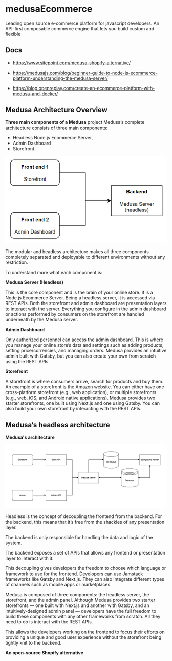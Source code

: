 # medusaEcommerce
Leading open source e-commerce platform for javascript developers. An API-first composable commerce engine that lets you build custom and flexible

## Docs

- https://www.sitepoint.com/medusa-shopify-alternative/

- https://medusajs.com/blog/beginner-guide-to-node-js-ecommerce-platform-understanding-the-medusa-server/

- https://blog.openreplay.com/create-an-ecommerce-platform-with-medusa-and-docker/


## Medusa Architecture Overview

**Three main components of a Medusa** project
Medusa’s complete architecture consists of three main components: 

- Headless Node.js Ecommerce Server,
- Admin Dashboard
- Storefront. 


![Headless E-commerce](https://github.com/sanogotech/medusaEcommerce/blob/main/HeadlessArchi.png)


The modular and headless architecture makes all three components completely separated and deployable to different environments without any restriction.

To understand more what each component is:

**Medusa Server (Headless)**

This is the core component and is the brain of your online store. It is a Node.js Ecommerce Server. Being a headless server, it is accessed via REST APIs. Both the storefront and admin dashboard are presentation layers to interact with the server.
Everything you configure in the admin dashboard or actions performed by consumers on the storefront are handled underneath by the Medusa server.


**Admin Dashboard**

Only authorized personnel can access the admin dashboard. This is where you manage your online store’s data and settings such as adding products, setting price/currencies, and managing orders.
Medusa provides an intuitive admin built with Gatsby, but you can also create your own from scratch using the REST APIs.


**Storefront**

A storefront is where consumers arrive, search for products and buy them. An example of a storefront is the Amazon website. You can either have one cross-platform storefront (e.g., web application), or multiple storefronts (e.g., web, iOS, and Android native applications).
Medusa provides two starter storefronts, one built using Next.js and one using Gatsby. You can also build your own storefront by interacting with the REST APIs.

## Medusa’s headless architecture

**Medusa's architecture**


![Medusa Headless E-commerce Architecture](
https://github.com/sanogotech/medusaEcommerce/blob/main/medusaEcommerceArchi.jpg)


Headless is the concept of decoupling the frontend from the backend. For the backend, this means that it’s free from the shackles of any presentation layer. 

The backend is only responsible for handling the data and logic of the system.

The backend exposes a set of APIs that allows any frontend or presentation layer to interact with it.

This decoupling gives developers the freedom to choose which language or framework to use for the frontend. Developers can use Jamstack frameworks like Gatsby and Next.js. They can also integrate different types of channels such as mobile apps or marketplaces.

Medusa is composed of three components: the headless server, the storefront, and the admin panel. Although Medusa provides two starter storefronts — one built with Next.js and another with Gatsby, and an intuitively-designed admin panel — developers have the full freedom to build these components with any other frameworks from scratch. All they need to do is interact with the REST APIs.

This allows the developers working on the frontend to focus their efforts on providing a unique and good user experience without the storefront being tightly knit to the backend.

**An open-source Shopify alternative**
